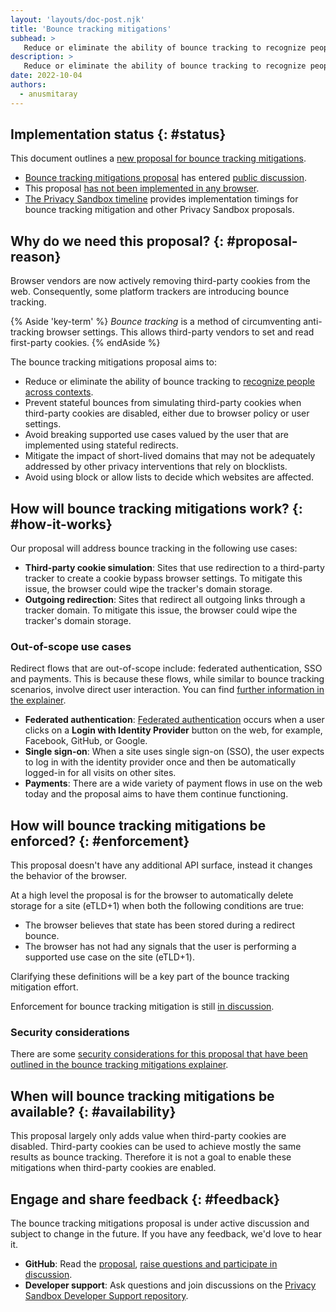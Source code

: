 ```yaml
---
layout: 'layouts/doc-post.njk'
title: 'Bounce tracking mitigations'
subhead: >
   Reduce or eliminate the ability of bounce tracking to recognize people across contexts.
description: >
   Reduce or eliminate the ability of bounce tracking to recognize people across contexts.
date: 2022-10-04
authors:
  - anusmitaray
---
```


## Implementation status {: #status}

This document outlines a [new proposal for bounce tracking mitigations](https://github.com/wanderview/bounce-tracking-mitigations).

-   [Bounce tracking mitigations proposal](https://github.com/wanderview/bounce-tracking-mitigations/blob/main/explainer.md) has entered [public discussion](https://github.com/wanderview/bounce-tracking-mitigations/issues).
-   This proposal [has not been implemented in any browser](https://chromestatus.com/feature/5705149616488448?context=myfeatures).
-   [The Privacy Sandbox timeline](http://privacysandbox.com/timeline) provides implementation timings for bounce tracking mitigation and other Privacy Sandbox proposals.

## Why do we need this proposal? {: #proposal-reason}

Browser vendors are now actively removing third-party cookies from the web. Consequently, some platform trackers are introducing bounce tracking.

{% Aside 'key-term' %}
*Bounce tracking* is a method of circumventing anti-tracking browser settings. This allows third-party vendors to set and read first-party cookies.
{% endAside %}

The bounce tracking mitigations proposal aims to:

-   Reduce or eliminate the ability of bounce tracking to [recognize people across contexts](https://w3ctag.github.io/privacy-principles/#hl-recognition-cross-context).
-   Prevent stateful bounces from simulating third-party cookies when third-party cookies are disabled, either due to browser policy or user settings.
-   Avoid breaking supported use cases valued by the user that are implemented using stateful redirects.
-   Mitigate the impact of short-lived domains that may not be adequately addressed by other privacy interventions that rely on blocklists.
-   Avoid using block or allow lists to decide which websites are affected.

## How will bounce tracking mitigations work? {: #how-it-works}

Our proposal will address bounce tracking in the following use cases:

-   **Third-party cookie simulation**: Sites that use redirection to a third-party tracker to create a cookie bypass browser settings. To mitigate this issue, the browser could wipe the tracker's domain storage.
-   **Outgoing redirection**:  Sites that redirect all outgoing links through a tracker domain. To mitigate this issue, the browser could wipe the tracker's domain storage.

### Out-of-scope use cases

Redirect flows that are out-of-scope include: federated authentication, SSO and payments. This is because these flows, while similar to bounce tracking scenarios, involve direct user interaction. You can find [further information in the explainer](https://github.com/wanderview/bounce-tracking-mitigations/blob/main/explainer.md).

-   **Federated authentication**: [Federated authentication](/docs/privacy-sandbox/fedcm/) occurs when a user clicks on a **Login with Identity Provider** button on the web, for example, Facebook, GitHub, or Google.
-   **Single sign-on**:  When a site uses single sign-on (SSO), the user expects to log in with the identity provider once and then be automatically logged-in for all visits on other sites.
-   **Payments**: There are a wide variety of payment flows in use on the web today and the proposal aims to have them continue functioning.

## How will bounce tracking mitigations be enforced? {: #enforcement}

This proposal doesn't have any additional API surface, instead it changes the behavior of the browser.

At a high level the proposal is for the browser to automatically delete storage for a site (eTLD+1) when both the following conditions are true:
*  The browser believes that state has been stored during a redirect bounce.
*  The browser has not had any signals that the user is performing a supported use case on the site (eTLD+1).

Clarifying these definitions will be a key part of the bounce tracking mitigation effort.

Enforcement for bounce tracking mitigation is still [in discussion](https://github.com/wanderview/bounce-tracking-mitigations/issues).

### Security considerations

There are some [security considerations for this proposal that have been outlined in the bounce tracking mitigations explainer](https://github.com/wanderview/bounce-tracking-mitigations/blob/main/explainer.md#privacy-and-security-considerations).

## When will bounce tracking mitigations be available? {: #availability}

This proposal largely only adds value when third-party cookies are disabled. Third-party cookies can be used to achieve mostly the same results as bounce tracking. Therefore it is not a goal to enable these mitigations when third-party cookies are enabled.

## Engage and share feedback {: #feedback}

The bounce tracking mitigations proposal is under active discussion and subject to change in the future. If you have any feedback, we'd love to hear it.

-   **GitHub**: Read the [proposal](https://github.com/wanderview/bounce-tracking-mitigations), [raise questions and participate in discussion](https://github.com/wanderview/bounce-tracking-mitigations/issues).
-   **Developer support**: Ask questions and join discussions on the [Privacy Sandbox Developer Support repository](https://github.com/GoogleChromeLabs/privacy-sandbox-dev-support).